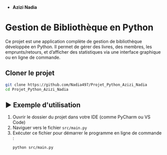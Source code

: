 
- **Azizi Nadia**

#  Gestion de Bibliothèque en Python

Ce projet est une application complète de gestion de bibliothèque développée en Python. Il permet de gérer des livres, des membres, les emprunts/retours, et d’afficher des statistiques via une interface graphique ou en ligne de commande.


##  Cloner le projet

```bash
git clone https://github.com/Nadia497/Projet_Python_Azizi_Nadia
cd Projet_Python_Azizi_Nadia
```

## ▶ Exemple d'utilisation

1. Ouvrir le dossier du projet dans votre IDE (comme PyCharm ou VS Code)
2. Naviguer vers le fichier `src/main.py`
3. Exécuter ce fichier pour démarrer le programme en ligne de commande :
   ```bash
   python src/main.py
   ```
